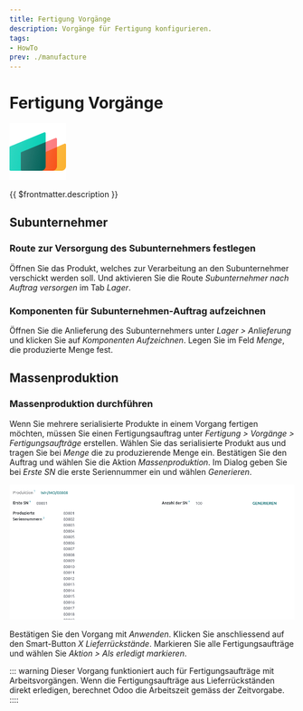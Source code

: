 ```yaml
---
title: Fertigung Vorgänge
description: Vorgänge für Fertigung konfigurieren.
tags:
- HowTo
prev: ./manufacture
---
```

# Fertigung Vorgänge
![icons_odoo_mrp](attachments/icons_odoo_mrp.png)

{{ $frontmatter.description }}

## Subunternehmer

### Route zur Versorgung des Subunternehmers festlegen

Öffnen Sie das Produkt, welches zur Verarbeitung an den Subunternehmer verschickt werden soll. Und aktivieren Sie die Route *Subunternehmer nach Auftrag versorgen* im Tab *Lager*.

### Komponenten für Subunternehmen-Auftrag aufzeichnen

Öffnen Sie die Anlieferung des Subunternehmers unter *Lager > Anlieferung* und klicken Sie auf *Komponenten Aufzeichnen*. Legen Sie im Feld *Menge*, die produzierte Menge fest.

## Massenproduktion

### Massenproduktion durchführen

Wenn Sie mehrere serialisierte Produkte in einem Vorgang fertigen möchten, müssen Sie einen Fertigungsauftrag unter *Fertigung > Vorgänge > Fertigungsaufträge* erstellen. Wählen Sie das serialisierte Produkt aus und tragen Sie bei *Menge* die zu produzierende Menge ein. Bestätigen Sie den Auftrag und wählen Sie die Aktion *Massenproduktion*. Im Dialog geben Sie bei *Erste SN* die erste Seriennummer ein und wählen *Generieren*.

![](attachments/Manufacture%20Operations%20Seriennummer%20generieren.png)

Bestätigen Sie den Vorgang mit *Anwenden*. Klicken Sie anschliessend auf den Smart-Button *X Lieferrückstände*. Markieren Sie alle Fertigungsaufträge und wählen Sie *Aktion > Als erledigt markieren*.

::: warning
Dieser Vorgang funktioniert auch für Fertigungsaufträge mit Arbeitsvorgängen. Wenn die Fertigungsaufträge aus Lieferrückständen direkt erledigen, berechnet Odoo die Arbeitszeit gemäss der Zeitvorgabe.
::::